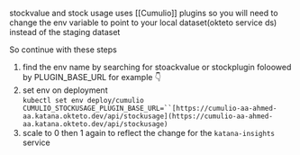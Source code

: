 stockvalue and stock usage uses [[Cumulio]] plugins so you will need to change the env variable to point to your local dataset(okteto service ds) instead of the staging dataset

So continue with these steps

1. find the env name by searching for stoackvalue or stockplugin foloowed by PLUGIN_BASE_URL for example 👇
2. set env on deployment  
`kubectl set env deploy/cumulio CUMULIO_STOCKUSAGE_PLUGIN_BASE_URL=``[https://cumulio-aa-ahmed-aa.katana.okteto.dev/api/stockusage](https://cumulio-aa-ahmed-aa.katana.okteto.dev/api/stockusage)`
3. scale to 0 then 1 again to reflect the change for the `katana-insights` service